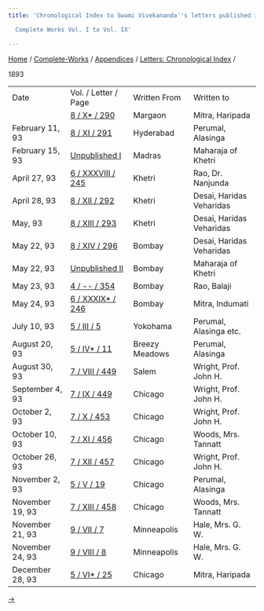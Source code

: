 ```yaml
---
title: 'Chronological Index to Swami Vivekananda''s letters published in the

  Complete Works Vol. I to Vol. IX'

---
```



[Home](../../../index.htm) / [Complete-Works](../../complete_works.htm)
/ [Appendices](../appendices_contents.htm) / [Letters: Chronological
Index](chronological_letters_contents.htm) /



1893

<div class="center">

|                 |                                                                                     |                |                          |
|-----------------|-------------------------------------------------------------------------------------|----------------|--------------------------|
| Date            | Vol. / Letter / Page                                                                | Written From   | Written to               |
|                 | [8 / X\* /  290](../../volume_8/epistles_fourth_series/010_haripada.htm)            | Margaon        | Mitra, Haripada          |
| February 11, 93 | [8 / XI / 291](../../volume_8/epistles_fourth_series/011_alasinga.htm)              | Hyderabad      | Perumal, Alasinga        |
| February 15, 93 | [Unpublished I](../../unpublished/i_your_highness.htm)                              | Madras         | Maharaja of Khetri       |
| April 27, 93    | [6 / XXXVIII / 245](../../volume_6/epistles_second_series/038_doctor.htm)           | Khetri         | Rao, Dr. Nanjunda        |
| April 28, 93    | [8 / XII / 292](../../volume_8/epistles_fourth_series/012_diwanji_saheb.htm)        | Khetri         | Desai, Haridas Veharidas |
| May, 93         | [8 / XIII / 293](../../volume_8/epistles_fourth_series/013_diwanji_saheb.htm)       | Khetri         | Desai, Haridas Veharidas |
| May 22, 93      | [8 / XIV / 296](../../volume_8/epistles_fourth_series/014_diwanji_saheb.htm)        | Bombay         | Desai, Haridas Veharidas |
| May 22, 93      | [Unpublished II](../../unpublished/ii_your_highness.htm)                            | Bombay         | Maharaja of Khetri       |
| May 23, 93      | [4 / -- / 354](../../volume_4/writings_prose/a_message_of_sympathy_to_a_friend.htm) | Bombay         | Rao, Balaji              |
| May 24, 93      | [6 / XXXIX\* / 246](../../volume_6/epistles_second_series/039_mother.htm)           | Bombay         | Mitra, Indumati          |
| July 10, 93     | [5 / III / 5](../../volume_5/epistles_first_series/003_alasinga.htm)                | Yokohama       | Perumal, Alasinga etc.   |
| August 20, 93   | [5 / IV\* / 11](../../volume_5/epistles_first_series/004_alasinga.htm)              | Breezy Meadows | Perumal, Alasinga        |
| August 30, 93   | [7 / VIII / 449](../../volume_7/epistles_third_series/08_adhyapakji.htm)            | Salem          | Wright, Prof. John H.    |
| September 4, 93 | [7 / IX / 449](../../volume_7/epistles_third_series/09_adhyapakji.htm)              | Chicago        | Wright, Prof. John H.    |
| October 2, 93   | [7 / X / 453](../../volume_7/epistles_third_series/10_adhyapakji.htm)               | Chicago        | Wright, Prof. John H.    |
| October 10, 93  | [7 / XI / 456](../../volume_7/epistles_third_series/11_mrs_tannatt_woods.htm)       | Chicago        | Woods, Mrs. Tannatt      |
| October 26, 93  | [7 / XII / 457](../../volume_7/epistles_third_series/12_adhyapakji.htm)             | Chicago        | Wright, Prof. John H.    |
| November 2, 93  | [5 / V / 19](../../volume_5/epistles_first_series/005_alasinga.htm)                 | Chicago        | Perumal, Alasinga        |
| November 19, 93 | [7 / XIII / 458](../../volume_7/epistles_third_series/13_mrs_woods.htm)             | Chicago        | Woods, Mrs. Tannatt      |
| November 21, 93 | [9 / VII / 7](../../volume_9/letters_fifth_series/007_mother.htm)                   | Minneapolis    | Hale, Mrs. G. W.         |
| November 24, 93 | [9 / VIII / 8](../../volume_9/letters_fifth_series/008_mother.htm)                  | Minneapolis    | Hale, Mrs. G. W.         |
| December 28, 93 | [5 / VI\* / 25](../../volume_5/epistles_first_series/006_haripada.htm)              | Chicago        | Mitra, Haripada          |

[→](1894.htm)




